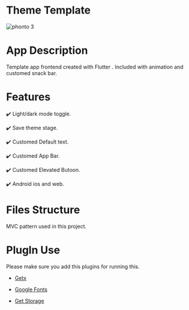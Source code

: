 # Theme Template




![phonto 3](https://user-images.githubusercontent.com/92297044/208854000-4f501932-9bf3-4152-8840-77cc7fdeebc9.PNG)

# App Description

Template app frontend created with Flutter . Included with animation and customed snack bar.


# Features

✔️ Light/dark mode toggle.

✔️ Save theme stage.

✔️ Customed Default text.

✔️ Customed App Bar.

✔️ Customed Elevated Butoon.

✔️ Android ios and web.


# Files Structure

MVC pattern used in this project.

# PlugIn Use

Please make sure you add this plugins for running this.

- [Getx](https://pub.dev/packages/get) 

- [Google Fonts](https://pub.dev/packages/google_fonts)

- [Get Storage ](https://pub.dev/packages/get_storage)
